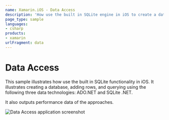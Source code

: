 ```yaml
---
name: Xamarin.iOS - Data Access
description: 'How use the built in SQLite engine in iOS to create a database, add rows, and query using SQL'
page_type: sample
languages:
- csharp
products:
- xamarin
urlFragment: data
---
```

# Data Access

This sample illustrates how use the built in SQLite functionality in iOS. It
illustrates creating a database, adding rows, and querying using the following
three data technologies: ADO.NET and SQLite .NET.

It also outputs performance data of the approaches.

![Data Access application screenshot](Screenshots/Data01.png "Data Access application screenshot")
